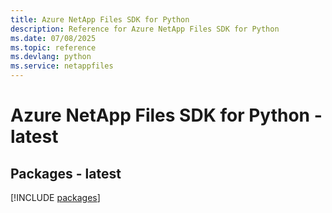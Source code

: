 ```yaml
---
title: Azure NetApp Files SDK for Python
description: Reference for Azure NetApp Files SDK for Python
ms.date: 07/08/2025
ms.topic: reference
ms.devlang: python
ms.service: netappfiles
---
```

# Azure NetApp Files SDK for Python - latest
## Packages - latest
[!INCLUDE [packages](netapp-files-index.md)]